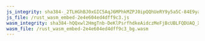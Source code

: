 ```yaml
---
js_integrity: sha384-_2TLHGhBJ0xGIC5AqJ6MPhkMZPJ0ipQQhUeRY9y5a5C-84E9ya5pHapAHTFTHreE
js_file: /rust_wasm_embed-2e4e604ed4dff9c3.js
wasm_integrity: sha384-hQQxwl2HmgTnb-DeKlPsrfhdkeAidczMeFjBcUBLFQDUAQ_XlfTc4NlPRivzWFQM
wasm_file: /rust_wasm_embed-2e4e604ed4dff9c3_bg.wasm
---
```

